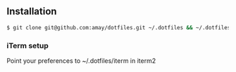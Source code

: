 ## Installation

```bash
$ git clone git@github.com:amay/dotfiles.git ~/.dotfiles && ~/.dotfiles/setup.sh
```

### iTerm setup

Point your preferences to ~/.dotfiles/iterm in iterm2
